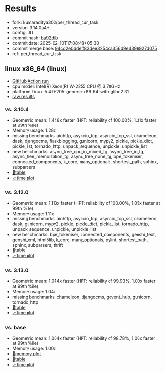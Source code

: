 # Results

- fork: kumaraditya303/per_thread_cur_task
- version: 3.14.0a4+
- config: JIT
- commit hash: [ba92dfb](https://github.com/kumaraditya303/cpython/commit/ba92dfb)
- commit date: 2025-02-10T17:08:48+05:30
- commit merge base: [94cd2e0ddeff83dee3254ca356d9e4396927d075](https://github.com/python/cpython/commit/94cd2e0ddeff83dee3254ca356d9e4396927d075)
- ref: per_thread_cur_task

## linux x86_64 (linux)

- [GitHub Action run](https://github.com/faster-cpython/benchmarking/actions/runs/13243611419)
- cpu model: Intel(R) Xeon(R) W-2255 CPU @ 3.70GHz
- platform: Linux-5.4.0-205-generic-x86_64-with-glibc2.31
- [raw results](bm-20250210-linux-x86_64-kumaraditya303-per_thread_cur_task-3.14.0a4%2B-ba92dfb.json)

### vs. 3.10.4

- Geometric mean: 1.448x faster (HPT: reliability of 100.00%, 1.31x faster at 99th %ile)
- Memory usage: 1.28x
- missing benchmarks: aiohttp, asyncio_tcp, asyncio_tcp_ssl, chameleon, dask, djangocms, flaskblogging, gunicorn, mypy2, pickle, pickle_dict, pickle_list, tornado_http, unpack_sequence, unpickle, unpickle_list
- new benchmarks: async_tree_cpu_io_mixed_tg, async_tree_io_tg, async_tree_memoization_tg, async_tree_none_tg, bpe_tokeniser, connected_components, k_core, many_optionals, shortest_path, sphinx, subparsers
- [📄table](bm-20250210-linux-x86_64-kumaraditya303-per_thread_cur_task-3.14.0a4%2B-ba92dfb-vs-3.10.4.md)
- [📈time plot](bm-20250210-linux-x86_64-kumaraditya303-per_thread_cur_task-3.14.0a4%2B-ba92dfb-vs-3.10.4.svg)

### vs. 3.12.0

- Geometric mean: 1.113x faster (HPT: reliability of 100.00%, 1.05x faster at 99th %ile)
- Memory usage: 1.11x
- missing benchmarks: aiohttp, asyncio_tcp, asyncio_tcp_ssl, chameleon, dask, gunicorn, mypy2, pickle, pickle_dict, pickle_list, tornado_http, unpack_sequence, unpickle, unpickle_list
- new benchmarks: bpe_tokeniser, connected_components, genshi_text, genshi_xml, html5lib, k_core, many_optionals, pylint, shortest_path, sphinx, subparsers, thrift
- [📄table](bm-20250210-linux-x86_64-kumaraditya303-per_thread_cur_task-3.14.0a4%2B-ba92dfb-vs-3.12.0.md)
- [📈time plot](bm-20250210-linux-x86_64-kumaraditya303-per_thread_cur_task-3.14.0a4%2B-ba92dfb-vs-3.12.0.svg)

### vs. 3.13.0

- Geometric mean: 1.044x faster (HPT: reliability of 99.93%, 1.00x faster at 99th %ile)
- Memory usage: 1.04x
- missing benchmarks: chameleon, djangocms, gevent_hub, gunicorn, tornado_http
- [📄table](bm-20250210-linux-x86_64-kumaraditya303-per_thread_cur_task-3.14.0a4%2B-ba92dfb-vs-3.13.0.md)
- [📈time plot](bm-20250210-linux-x86_64-kumaraditya303-per_thread_cur_task-3.14.0a4%2B-ba92dfb-vs-3.13.0.svg)

### vs. base

- Geometric mean: 1.004x faster (HPT: reliability of 98.78%, 1.00x faster at 99th %ile)
- Memory usage: 1.00x
- [🧠memory plot](bm-20250210-linux-x86_64-kumaraditya303-per_thread_cur_task-3.14.0a4%2B-ba92dfb-vs-base-mem.svg)
- [📄table](bm-20250210-linux-x86_64-kumaraditya303-per_thread_cur_task-3.14.0a4%2B-ba92dfb-vs-base.md)
- [📈time plot](bm-20250210-linux-x86_64-kumaraditya303-per_thread_cur_task-3.14.0a4%2B-ba92dfb-vs-base.svg)

